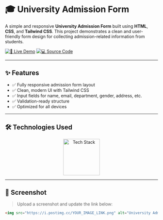 # 🎓 University Admission Form

A simple and responsive **University Admission Form** built using **HTML**, **CSS**, and **Tailwind CSS**. This project demonstrates a clean and user-friendly form design for collecting admission-related information from students.

[![🚀 Live Demo](https://img.shields.io/badge/🚀_Live_Demo-00C7B7?style=for-the-badge&logo=netlify&logoColor=white)](https://amdadislam01.github.io/University-Admission-Form/)
[![💻 Source Code](https://img.shields.io/badge/💻_Source_Code-181717?style=for-the-badge&logo=github&logoColor=white)](https://github.com/amdadislam01/University-Admission-Form)

---

## ✨ Features

- ✅ Fully responsive admission form layout
- ✅ Clean, modern UI with Tailwind CSS
- ✅ Input fields for name, email, department, gender, address, etc.
- ✅ Validation-ready structure
- ✅ Optimized for all devices

---

## 🛠️ Technologies Used

<p align="center">
  <img src="https://skillicons.dev/icons?i=html,tailwindcss" alt="Tech Stack" width="120"/>
</p>

---

## 📸 Screenshot

> Upload a screenshot and update the link below:
```md
<img src="https://i.postimg.cc/YOUR_IMAGE_LINK.png" alt="University Admission Form Screenshot" width="1000"/>
